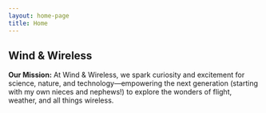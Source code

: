 ```yaml
---
layout: home-page
title: Home
---
```


<h2>Wind & Wireless</h2>

<p><strong>Our Mission:</strong> At Wind & Wireless, we spark curiosity and excitement for science, nature, and technology—empowering the next generation (starting with my own nieces and nephews!) to explore the wonders of flight, weather, and all things wireless.</p>

